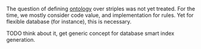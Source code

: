 [hm]: # (+++)
[hm]: # (date = "2015-05-30T12:43:26+01:00")
[hm]: # (draft = true)
[hm]: # (title = "Ontology and striple")
[hm]: # (+++)



The question of defining [ontology](https://en.wikipedia.org/wiki/Ontology_language) over striples was not yet treated.
For the time, we mostly consider code value, and implementation for rules.
Yet for flexible database (for instance), this is necessary.

TODO think about it, get generic concept for database smart index generation.
